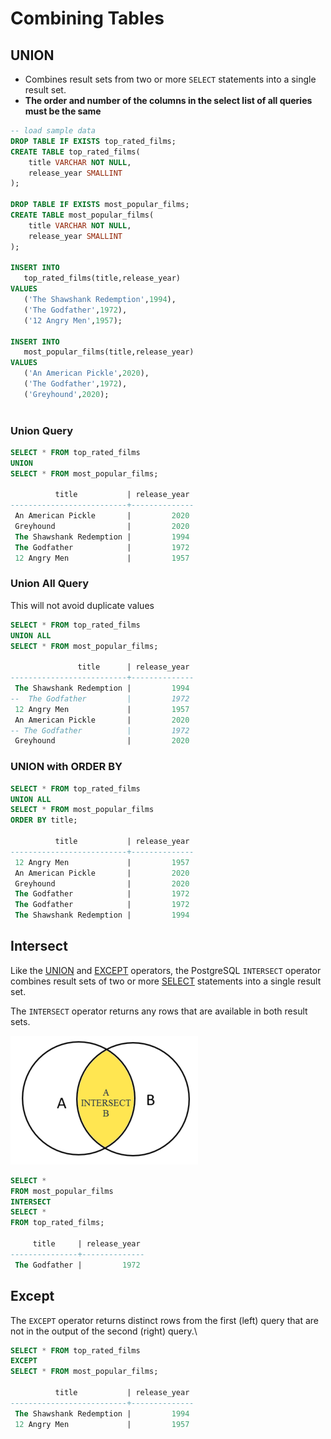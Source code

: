 # Combining Tables

## UNION

* Combines result sets from two or more `SELECT` statements into a single result set.
* **The order and number of the columns in the select list of all queries must be the same**

```sql
-- load sample data
DROP TABLE IF EXISTS top_rated_films;
CREATE TABLE top_rated_films(
	title VARCHAR NOT NULL,
	release_year SMALLINT
);

DROP TABLE IF EXISTS most_popular_films;
CREATE TABLE most_popular_films(
	title VARCHAR NOT NULL,
	release_year SMALLINT
);

INSERT INTO 
   top_rated_films(title,release_year)
VALUES
   ('The Shawshank Redemption',1994),
   ('The Godfather',1972),
   ('12 Angry Men',1957);

INSERT INTO 
   most_popular_films(title,release_year)
VALUES
   ('An American Pickle',2020),
   ('The Godfather',1972),
   ('Greyhound',2020);
   
```

### Union Query

```sql
SELECT * FROM top_rated_films
UNION
SELECT * FROM most_popular_films;

          title           | release_year 
--------------------------+--------------
 An American Pickle       |         2020
 Greyhound                |         2020
 The Shawshank Redemption |         1994
 The Godfather            |         1972
 12 Angry Men             |         1957
```

### Union All Query

This will not avoid duplicate values

```sql
SELECT * FROM top_rated_films
UNION ALL
SELECT * FROM most_popular_films;

               title      | release_year 
--------------------------+--------------
 The Shawshank Redemption |         1994
--  The Godfather         |         1972
 12 Angry Men             |         1957
 An American Pickle       |         2020
-- The Godfather          |         1972
 Greyhound                |         2020
```

### UNION with ORDER BY

```sql
SELECT * FROM top_rated_films
UNION ALL
SELECT * FROM most_popular_films
ORDER BY title;

          title           | release_year 
--------------------------+--------------
 12 Angry Men             |         1957
 An American Pickle       |         2020
 Greyhound                |         2020
 The Godfather            |         1972
 The Godfather            |         1972
 The Shawshank Redemption |         1994
```

## Intersect

Like the [UNION](https://www.postgresqltutorial.com/postgresql-union/) and [EXCEPT](https://www.postgresqltutorial.com/postgresql-tutorial/postgresql-except/) operators, the PostgreSQL `INTERSECT` operator combines result sets of two or more [SELECT](https://www.postgresqltutorial.com/postgresql-select/) statements into a single result set.

The `INTERSECT` operator returns any rows that are available in both result sets.

![image](<../../.gitbook/assets/intersect (1).png>)

```sql
SELECT *
FROM most_popular_films 
INTERSECT
SELECT *
FROM top_rated_films;

     title     | release_year 
---------------+--------------
 The Godfather |         1972
```

## Except

The `EXCEPT` operator returns distinct rows from the first (left) query that are not in the output of the second (right) query.\\

```sql
SELECT * FROM top_rated_films
EXCEPT 
SELECT * FROM most_popular_films;

          title           | release_year 
--------------------------+--------------
 The Shawshank Redemption |         1994
 12 Angry Men             |         1957
```
